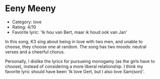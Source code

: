 # Eeny Meeny

 * Category: love
 * Rating: 4/10
 * Favorite lyric: 'Ik hou van Bert, maar ik houd ook van Jan'

In this song, K3 sing about being in love with two men, and unable to
choose, they choose one at random. The song has two moods: neutral
verses and a cheerful chorus.

Personally, I dislike the lyrics for pursueing monogamy (as the girls
have to choose), instead of considering a more liberal relationship. I
think my favorite lyric should have been 'Ik love Gert, but I also love Sam(son)'.
